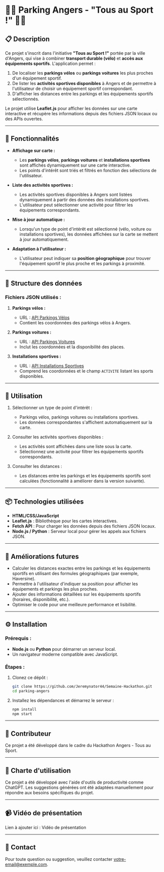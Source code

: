 # 🚴‍♂️ Parking Angers - "Tous au Sport !" 🏋️‍♀️

## 📋 Description

Ce projet s'inscrit dans l'initiative **"Tous au Sport !"** portée par la ville d'Angers, qui vise à combiner **transport durable (vélo)** et **accès aux équipements sportifs**. L'application permet :

1. De localiser les **parkings vélos** ou **parkings voitures** les plus proches d'un équipement sportif.
2. De lister les **activités sportives disponibles** à Angers et de permettre à l'utilisateur de choisir un équipement sportif correspondant.
3. D'afficher les distances entre les parkings et les équipements sportifs sélectionnés.

Le projet utilise **Leaflet.js** pour afficher les données sur une carte interactive et récupère les informations depuis des fichiers JSON locaux ou des APIs ouvertes.

---

## 🌟 Fonctionnalités

- **Affichage sur carte :**
    - Les **parkings vélos**, **parkings voitures** et **installations sportives** sont affichés dynamiquement sur une carte interactive.
    - Les points d'intérêt sont triés et filtrés en fonction des sélections de l'utilisateur.

- **Liste des activités sportives :**
    - Les activités sportives disponibles à Angers sont listées dynamiquement à partir des données des installations sportives.
    - L'utilisateur peut sélectionner une activité pour filtrer les équipements correspondants.

- **Mise à jour automatique :**
    - Lorsqu'un type de point d'intérêt est sélectionné (vélo, voiture ou installations sportives), les données affichées sur la carte se mettent à jour automatiquement.

- **Adaptation à l'utilisateur :**
    - L'utilisateur peut indiquer sa **position géographique** pour trouver l'équipement sportif le plus proche et les parkings à proximité.

---

## 📁 Structure des données

### Fichiers JSON utilisés :
1. **Parkings vélos :**
     - URL : [API Parkings Vélos](https://angersloiremetropole.opendatasoft.com/explore/dataset/parking-velo-angers/information/)
     - Contient les coordonnées des parkings vélos à Angers.

2. **Parkings voitures :**
     - URL : [API Parkings Voitures](https://angersloiremetropole.opendatasoft.com/explore/dataset/parking-angers/table/)
     - Inclut les coordonnées et la disponibilité des places.

3. **Installations sportives :**
     - URL : [API Installations Sportives](https://angersloiremetropole.opendatasoft.com/explore/dataset/equipements-sportifs-angers/information/)
     - Comprend les coordonnées et le champ `ACTIVITE` listant les sports disponibles.

---

## 📌 Utilisation

1. Sélectionner un type de point d'intérêt :
     - Parkings vélos, parkings voitures ou installations sportives.
     - Les données correspondantes s'affichent automatiquement sur la carte.

2. Consulter les activités sportives disponibles :
     - Les activités sont affichées dans une liste sous la carte.
     - Sélectionnez une activité pour filtrer les équipements sportifs correspondants.

3. Consulter les distances :
     - Les distances entre les parkings et les équipements sportifs sont calculées (fonctionnalité à améliorer dans la version suivante).

---

## 📦 Technologies utilisées

- **HTML/CSS/JavaScript**
- **Leaflet.js** : Bibliothèque pour les cartes interactives.
- **Fetch API** : Pour charger les données depuis des fichiers JSON locaux.
- **Node.js / Python** : Serveur local pour gérer les appels aux fichiers JSON.

---

## 🚀 Améliorations futures

- Calculer les distances exactes entre les parkings et les équipements sportifs en utilisant des formules géographiques (par exemple, Haversine).
- Permettre à l'utilisateur d'indiquer sa position pour afficher les équipements et parkings les plus proches.
- Ajouter des informations détaillées sur les équipements sportifs (horaires, disponibilité, etc.).
- Optimiser le code pour une meilleure performance et lisibilité.

---

## ⚙️ Installation

### Prérequis :
- **Node.js** ou **Python** pour démarrer un serveur local.
- Un navigateur moderne compatible avec JavaScript.

### Étapes :
1. Clonez ce dépôt :
     ```bash
     git clone https://github.com/Jeremynator44/Semaine-Hackathon.git
     cd parking-angers
     ```

2. Installez les dépendances et démarrez le serveur :
     ```bash
     npm install
     npm start
     ```

---

## 👤 Contributeur

Ce projet a été développé dans le cadre du Hackathon Angers - Tous au Sport.

---

## 📄 Charte d'utilisation

Ce projet a été développé avec l'aide d'outils de productivité comme ChatGPT. Les suggestions générées ont été adaptées manuellement pour répondre aux besoins spécifiques du projet.

---

## 📹 Vidéo de présentation

Lien à ajouter ici : Vidéo de présentation

---

## 📧 Contact

Pour toute question ou suggestion, veuillez contacter votre-email@exemple.com.